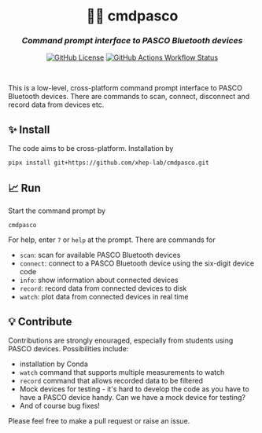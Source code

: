 <h1 align="center">
 🚙🚗 cmdpasco
</h1>

<h3 align="center">
<i>Command prompt interface to PASCO Bluetooth devices</i>
</h3>

<div align="center">
  
[![GitHub License](https://img.shields.io/github/license/xhep-lab/cmdpasco?style=for-the-badge)](https://github.com/cmdpasco/stanhf?tab=GPL-3.0-1-ov-file#)
[![GitHub Actions Workflow Status](https://img.shields.io/github/actions/workflow/status/xhep-lab/cmdpasco/python-app.yml?style=for-the-badge)](https://github.com/xhep-lab/cmdpasco/actions)
</div>


<br>

This is a low-level, cross-platform command prompt interface to PASCO Bluetooth devices. There are commands to scan, connect, disconnect and record data from devices etc.

## ✨ Install

The code aims to be cross-platform. Installation by

    pipx install git+https://github.com/xhep-lab/cmdpasco.git

## 📈 Run

Start the command prompt by

    cmdpasco

For help, enter `?` or `help` at the prompt. There are commands for

- `scan`: scan for available PASCO Bluetooth devices
- `connect`: connect to a PASCO Bluetooth device using the six-digit device code
- `info`: show information about connected devices
- `record`: record data from connected devices to disk
- `watch`: plot data from connected devices in real time

## 💡 Contribute

Contributions are strongly enouraged, especially from students using PASCO devices. Possibilities include:

- installation by Conda
- `watch` command that supports multiple measurements to watch
- `record` command that allows recorded data to be filtered
- Mock devices for testing - it's hard to develop the code as you have to have a PASCO device handy. Can we have a mock device for testing?
- And of course bug fixes!
  
Please feel free to make a pull request or raise an issue.
